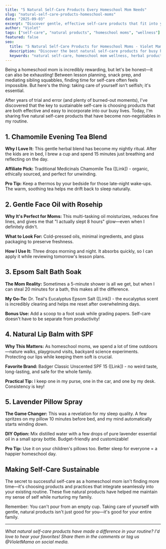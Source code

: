 ```yaml
---
title: "5 Natural Self-Care Products Every Homeschool Mom Needs"
slug: "natural-self-care-products-homeschool-moms"
date: "2025-09-03"
excerpt: "Discover gentle, effective self-care products that fit into your busy homeschool schedule. From calming herbal teas to nourishing skincare, these natural picks will help you feel refreshed and centered."
author: "Violet"
tags: ["self-care", "natural products", "homeschool moms", "wellness"]
featured: false
seo:
  title: "5 Natural Self-Care Products for Homeschool Moms - Violet Mama"
  description: "Discover the best natural self-care products for busy homeschool moms. Reviews of herbal teas, skincare, and wellness products that support your wellbeing."
  keywords: "natural self-care, homeschool mom wellness, herbal products, natural skincare"
---
```


Being a homeschool mom is incredibly rewarding, but let's be honest—it can also be exhausting! Between lesson planning, snack prep, and mediating sibling squabbles, finding time for self-care often feels impossible. But here's the thing: taking care of yourself isn't selfish; it's essential.

After years of trial and error (and plenty of burned-out moments), I've discovered that the key to sustainable self-care is choosing products that are both effective and easy to incorporate into our busy lives. Today, I'm sharing five natural self-care products that have become non-negotiables in my routine.

## 1. Chamomile Evening Tea Blend

**Why I Love It:** This gentle herbal blend has become my nightly ritual. After the kids are in bed, I brew a cup and spend 15 minutes just breathing and reflecting on the day.

**Affiliate Pick:** Traditional Medicinals Chamomile Tea ([Link]) - organic, ethically sourced, and perfect for unwinding.

**Pro Tip:** Keep a thermos by your bedside for those late-night wake-ups. The warm, soothing tea helps me drift back to sleep naturally.

## 2. Gentle Face Oil with Rosehip

**Why It's Perfect for Moms:** This multi-tasking oil moisturizes, reduces fine lines, and gives me that "I actually slept 8 hours" glow—even when I definitely didn't.

**What to Look For:** Cold-pressed oils, minimal ingredients, and glass packaging to preserve freshness.

**How I Use It:** Three drops morning and night. It absorbs quickly, so I can apply it while reviewing tomorrow's lesson plans.

## 3. Epsom Salt Bath Soak

**The Mom Reality:** Sometimes a 5-minute shower is all we get, but when I can steal 20 minutes for a bath, this makes all the difference.

**My Go-To:** Dr. Teal's Eucalyptus Epsom Salt ([Link]) - the eucalyptus scent is incredibly clearing and helps me reset after overwhelming days.

**Bonus Use:** Add a scoop to a foot soak while grading papers. Self-care doesn't have to be separate from productivity!

## 4. Natural Lip Balm with SPF

**Why This Matters:** As homeschool moms, we spend a lot of time outdoors—nature walks, playground visits, backyard science experiments. Protecting our lips while keeping them soft is crucial.

**Favorite Brand:** Badger Classic Unscented SPF 15 ([Link]) - no weird taste, long-lasting, and safe for the whole family.

**Practical Tip:** I keep one in my purse, one in the car, and one by my desk. Consistency is key!

## 5. Lavender Pillow Spray

**The Game Changer:** This was a revelation for my sleep quality. A few spritzes on my pillow 10 minutes before bed, and my mind automatically starts winding down.

**DIY Option:** Mix distilled water with a few drops of pure lavender essential oil in a small spray bottle. Budget-friendly and customizable!

**Pro Tip:** Use it on your children's pillows too. Better sleep for everyone = a happier homeschool day.

## Making Self-Care Sustainable

The secret to successful self-care as a homeschool mom isn't finding more time—it's choosing products and practices that integrate seamlessly into your existing routine. These five natural products have helped me maintain my sense of self while nurturing my family.

Remember: You can't pour from an empty cup. Taking care of yourself with gentle, natural products isn't just good for you—it's good for your entire family.

---

*What natural self-care products have made a difference in your routine? I'd love to hear your favorites! Share them in the comments or tag us @VioletMama on social media.*
